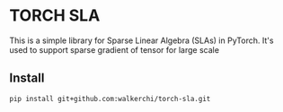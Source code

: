 # TORCH SLA
This is a simple library for Sparse Linear Algebra (SLAs) in PyTorch. It's used to support sparse gradient of tensor for large scale 

## Install

```bash
pip install git+github.com:walkerchi/torch-sla.git
```
